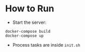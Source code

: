 # How to Run
* Start the server:
```
docker-compose build
docker-compose up
```
 
* Process tasks are inside `init.sh`


